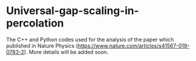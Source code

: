 # Universal-gap-scaling-in-percolation
The C++ and Python codes used for the analysis of the paper which published in Nature Physics (https://www.nature.com/articles/s41567-019-0783-2). More details will be added soon. 
